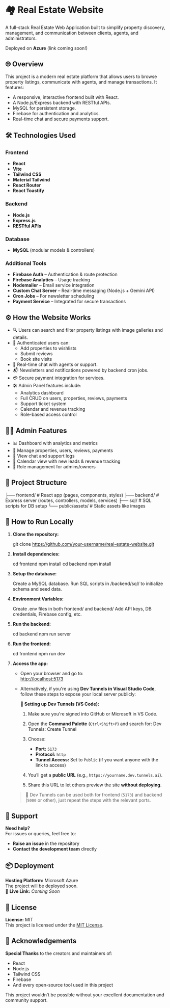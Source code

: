 # 🏘️ Real Estate Website

A full-stack Real Estate Web Application built to simplify property discovery, management, and communication between clients, agents, and administrators.

Deployed on **Azure** (link coming soon!)

## 🌐 Overview

This project is a modern real estate platform that allows users to browse property listings, communicate with agents, and manage transactions. It features:

- A responsive, interactive frontend built with React.
- A Node.js/Express backend with RESTful APIs.
- MySQL for persistent storage.
- Firebase for authentication and analytics.
- Real-time chat and secure payments support.

## 🛠️ Technologies Used

### Frontend

- **React**
- **Vite**
- **Tailwind CSS**
- **Material Tailwind**
- **React Router**
- **React Toastify**

### Backend

- **Node.js**
- **Express.js**
- **RESTful APIs**

### Database

- **MySQL** (modular models & controllers)

### Additional Tools

- **Firebase Auth** – Authentication & route protection
- **Firebase Analytics** – Usage tracking
- **Nodemailer** – Email service integration
- **Custom Chat Server** – Real-time messaging (Node.js + Gemini API)
- **Cron Jobs** – For newsletter scheduling
- **Payment Service** – Integrated for secure transactions

## ⚙️ How the Website Works

- 🔍 Users can search and filter property listings with image galleries and details.
- 🔐 Authenticated users can:
  - Add properties to wishlists
  - Submit reviews
  - Book site visits
- 💬 Real-time chat with agents or support.
- 📬 Newsletters and notifications powered by backend cron jobs.
- 💳 Secure payment integration for services.
- 🛠️ Admin Panel features include:
  - Analytics dashboard
  - Full CRUD on users, properties, reviews, payments
  - Support ticket system
  - Calendar and revenue tracking
  - Role-based access control

## 🧑‍💼 Admin Features

- 📊 Dashboard with analytics and metrics
- 🏡 Manage properties, users, reviews, payments
- 🧾 View chat and support logs
- 📅 Calendar view with new leads & revenue tracking
- 🔐 Role management for admins/owners

## 📁 Project Structure

├── frontend/ # React app (pages, components, styles)
├── backend/ # Express server (routes, controllers, models, services)
├── sql/ # SQL scripts for DB setup
└── public/assets/ # Static assets like images

## 🚀 How to Run Locally

1. **Clone the repository:**

   git clone https://github.com/your-username/real-estate-website.git

2. **Install dependencies:**

   cd frontend
   npm install
   cd backend
   npm install

3. **Setup the database:**

   Create a MySQL database.
   Run SQL scripts in /backend/sql/ to initialize schema and seed data.

4. **Environment Variables:**

   Create .env files in both frontend/ and backend/
   Add API keys, DB credentials, Firebase config, etc.

5. **Run the backend:**

   cd backend
   npm run server

6. **Run the frontend:**

   cd frontend
   npm run dev

7. **Access the app:**

   - Open your browser and go to:  
     [http://localhost:5173](http://localhost:5173)

   - Alternatively, if you're using **Dev Tunnels in Visual Studio Code**, follow these steps to expose your local server publicly:

     **🔧 Setting up Dev Tunnels (VS Code):**
     1. Make sure you're signed into GitHub or Microsoft in VS Code.

     2. Open the **Command Palette** (`Ctrl+Shift+P`) and search for:
        Dev Tunnels: Create Tunnel

     3. Choose:
        - **Port:** `5173`
        - **Protocol:** `http`
        - **Tunnel Access:** Set to `Public` (if you want anyone with the link to access)

     4. You’ll get a **public URL** (e.g., `https://yourname.dev.tunnels.ai`).

     5. Share this URL to let others preview the site **without deploying**.

   > 🔁 Dev Tunnels can be used both for frontend (`5173`) and backend (`5000` or other), just repeat the steps with the relevant ports.

## 💬 Support

**Need help?**  
For issues or queries, feel free to:

- **Raise an issue** in the repository
- **Contact the development team** directly

## 📦 Deployment

**Hosting Platform:** Microsoft Azure  
The project will be deployed soon.  
🔗 **Live Link:** _Coming Soon_

## 📄 License

**License:** MIT  
This project is licensed under the [MIT License](LICENSE).

## 🙌 Acknowledgements

**Special Thanks** to the creators and maintainers of:

- React
- Node.js
- Tailwind CSS
- Firebase
- And every open-source tool used in this project

This project wouldn’t be possible without your excellent documentation and community support.

